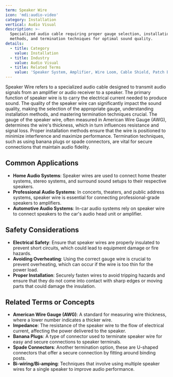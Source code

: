 ```yaml
---
term: Speaker Wire
icon: 'mdi:audio-video'
category: Installation
vertical: Audio Visual
description: >-
  Specialized audio cable requiring proper gauge selection, installation
  methods, and termination techniques for optimal sound quality.
details:
  - title: Category
    value: Installation
  - title: Industry
    value: Audio Visual
  - title: Related Terms
    value: 'Speaker System, Amplifier, Wire Loom, Cable Shield, Patch Bay'
---
```

Speaker Wire refers to a specialized audio cable designed to transmit audio signals from an amplifier or audio receiver to a speaker. The primary function of speaker wire is to carry the electrical current needed to produce sound. The quality of the speaker wire can significantly impact the sound quality, making the selection of the appropriate gauge, understanding installation methods, and mastering termination techniques crucial. The gauge of the speaker wire, often measured in American Wire Gauge (AWG), determines the wire's thickness, which in turn influences resistance and signal loss. Proper installation methods ensure that the wire is positioned to minimize interference and maximize performance. Termination techniques, such as using banana plugs or spade connectors, are vital for secure connections that maintain audio fidelity.

## Common Applications

- **Home Audio Systems**: Speaker wires are used to connect home theater systems, stereo systems, and surround sound setups to their respective speakers.
- **Professional Audio Systems**: In concerts, theaters, and public address systems, speaker wire is essential for connecting professional-grade speakers to amplifiers.
- **Automotive Audio Systems**: In-car audio systems rely on speaker wire to connect speakers to the car's audio head unit or amplifier.

## Safety Considerations

- **Electrical Safety**: Ensure that speaker wires are properly insulated to prevent short circuits, which could lead to equipment damage or fire hazards.
- **Avoiding Overheating**: Using the correct gauge wire is crucial to prevent overheating, which can occur if the wire is too thin for the power load.
- **Proper Installation**: Securely fasten wires to avoid tripping hazards and ensure that they do not come into contact with sharp edges or moving parts that could damage the insulation.

## Related Terms or Concepts

- **American Wire Gauge (AWG)**: A standard for measuring wire thickness, where a lower number indicates a thicker wire.
- **Impedance**: The resistance of the speaker wire to the flow of electrical current, affecting the power delivered to the speaker.
- **Banana Plugs**: A type of connector used to terminate speaker wire for easy and secure connections to speaker terminals.
- **Spade Connectors**: Another termination option, these are U-shaped connectors that offer a secure connection by fitting around binding posts.
- **Bi-wiring/Bi-amping**: Techniques that involve using multiple speaker wires for a single speaker to improve audio performance.
